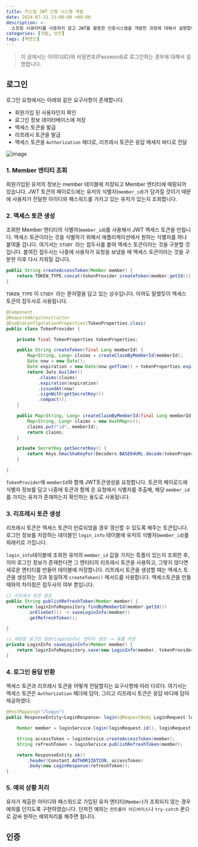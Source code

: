 ```yaml
---
title: 커스텀 JWT 인증 시스템 개발
date: 2024-07-31 23:00:00 +09:00
description: >-
  스프링 시큐리티를 사용하지 않고 JWT를 활용한 인증시스템을 개발한 과정에 대해서 설명합니다. 아이디나 이메일, 그리고 패스워드로 로그인 하는 환경에서 개발하였습니다.
categories: [개발, 보안]
tags: [백엔드]
---
```


> 이 글에서는 아이디(ID)와 비밀번호(Password)로 로그인하는 경우에 대해서 설명합니다. 

## 로그인
로그인 요청에서는 아래와 같은 요구사항이 존재합니다.

- 회원가입 된 사용자인지 확인
- 로그인 정보 데이터베이스에 저장
- 액세스 토큰을 발급
- 리프레시 토큰을 발급
- 액세스 토큰을 `Authorization` 헤더로, 리프레시 토큰은 응답 메세지 바디로 전달

![image](https://github.com/user-attachments/assets/fbfa9bba-4544-438c-946d-edb68ce68969)

### 1. Member 엔티티 조회

회원가입된 유저의 정보는 member 테이블에 저장되고 Member 엔티티에 매핑되어 있습니다. JWT 토큰의 페이로드에는 유저의 식별자(`member_id`)가 담겨질 것이기 때문에 사용자가 전달한 아이디와 패스워드를 가지고 있는 유저가 있는지 조회합니다.

### 2. 액세스 토큰 생성

조회한 Member 엔티티의 식별자(`member_id`)를 사용해서 JWT 액세스 토큰을 만듭니다. 액세스 토큰이라는 것을 식별하기 위해서 애플리케이션에서 원하는 식별자를 하나 붙여줄 겁니다. 여기서는 `STUDY `라는 접두사를 붙여 액세스 토큰이라는 것을 구분할 것입니다. 붙여진 접두사는 나중에 사용자가 요청을 보냈을 때 액세스 토큰이라는 것을 구분한 이후 다시 지워질 겁니다.

```java
public String createAccessToken(Member member) {
    return TOKEN_TYPE.concat(tokenProvider.createToken(member.getId()));
}
```

`TOKEN_TYPE` 이 `STUDY `라는 문자열을 담고 있는 상수입니다. 아까도 말했듯이 액세스 토큰의 접두사로 사용됩니다.

```java
@Component
@RequiredArgsConstructor
@EnableConfigurationProperties(TokenProperties.class)
public class TokenProvider {

    private final TokenProperties tokenProperties;

    public String createToken(final Long memberId) {
        Map<String, Long> claims = createClaimByMemberId(memberId);
        Date now = new Date();
        Date expiration = new Date(now.getTime() + tokenProperties.expiration().access());
        return Jwts.builder()
            .claims(claims)
            .expiration(expiration)
            .issuedAt(now)
            .signWith(getSecretKey())
            .compact();
    }

    public Map<String, Long> createClaimByMemberId(final Long memberId) {
        Map<String, Long> claims = new HashMap<>();
        claims.put("id", memberId);
        return claims;
    }

    private SecretKey getSecretKey() {
        return Keys.hmacShaKeyFor(Decoders.BASE64URL.decode(tokenProperties.secretKey()));
    }

}
```

`TokenProvider`에 `memberId`와 함께 JWT토큰생성을 요청합니다. 토큰의 페이로드에 식별자 정보를 담고 나중에 토큰과 함께 온 요청에서 식별자를 추출해, 해당 `member_id`를 가지는 유저가 존재하는지 확인하는 용도로 사용됩니다.

### 3. 리프레시 토큰 생성
리프레시 토큰은 액세스 토큰이 만료되었을 경우 갱신할 수 있도록 해주는 토큰입니다. 로그인 정보를 저장하는 테이블인 `login_info` 테이블에 유저의 식별자(`member_id`)를 외래키로 가집니다.

`login_info`테이블에 조회한 유저의 `member_id` 값을 가지는 튜플이 있는지 조회한 후, 이미 로그인 정보가 존재한다면 그 엔티티의 리프레시 토큰을 사용하고, 그렇지 않다면 새로운 엔티티를 만들어 테이블에 저장합니다. 리프레시 토큰을 생성할 때는 액세스 토큰을 생성하는 것과 동일하게 `createToken()` 메서드를 사용합니다. 액세스토큰을 만들 때와의 차이점은 접두사의 여부 뿐입니다.

```java
// 리프레시 토큰 생성
public String publishRefreshToken(Member member) {
    return loginInfoRepository.findByMemberId(member.getId())
        .orElseGet(() -> saveLoginInfo(member))
        .getRefreshToken();

}

// 새로운 로그인 정보(LoginInfo) 엔티티 생성 -> 튜플 저장
private LoginInfo saveLoginInfo(Member member) {
    return loginInfoRepository.save(new LoginInfo(member, tokenProvider.createToken(member.getId())));
}
```

### 4. 로그인 응답 반환
액세스 토큰과 리프레시 토큰을 어떻게 전달할지는 요구사항에 따라 다르다. 여기서는 액세스 토큰은 `Authorization` 헤더에 담아, 그리고 리프레시 토큰은 응답 바디에 담아 제공하였다.

```java
@PostMapping("/login")
public ResponseEntity<LoginResponse> login(@RequestBody LoginRequest loginRequest) {

    Member member = loginService.login(loginRequest.id(), loginRequest.password());

    String accessToken = loginService.createAccessToken(member);
    String refreshToken = loginService.publishRefreshToken(member);

    return ResponseEntity.ok()
        .header(Constant.AUTHORIZATION, accessToken)
        .body(new LoginResponse(refreshToken));
}
```

### 5. 예외 상황 처리
유저가 제출한 아이디와 패스워드로 가입된 유저 엔티티(`Member`)가 조회되지 않는 경우 예외를 던지도록 구현하였습니다. 던져진 예외는 `컨트롤러 어드바이스`나 `try-catch` 문으로 감싸 원하는 예외처리를 해주면 됩니다.


## 인증

